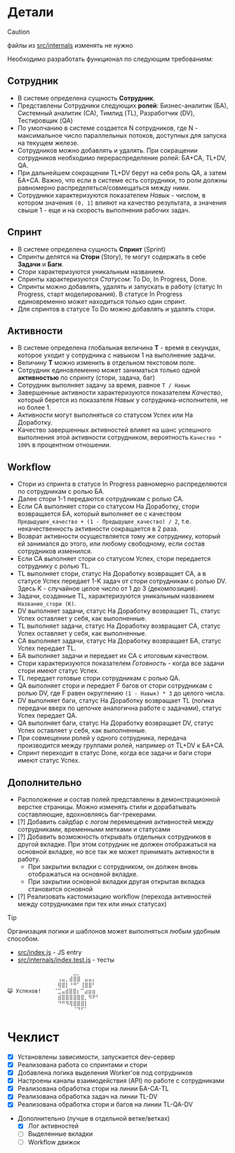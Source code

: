 # Детали

> [!CAUTION]  
> файлы из [src/internals](src/internals) изменять не нужно

Необходимо разработать функционал по следующим требованиям:

## Сотрудник

- В системе определена сущность **Сотрудник**.
- Представлены Сотрудники следующих **ролей**: Бизнес-аналитик (БА), Системный аналитик (СА), Тимлид (TL), Разработчик (DV), Тестировщик (QA)
- По умолчанию в системе создается N сотрудников, где N - максимальное число параллельных потоков, доступных для запуска на текущем железе.
- Сотрудников можно добавлять и удалять. При сокращении сотрудников необходимо перераспределение ролей: БА+СА, TL+DV, QA.
- При дальнейшем сокращении TL+DV берут на себя роль QA, а затем БА+СА. Важно, что если в системе есть сотрудники, то роли должны равномерно распределяться/совмещаться между ними.
- Сотрудники характеризуются показателем _Навык_ - числом, в котором значения `(0, 1]` влияют на качество результата, а значения свыше 1 - еще и на скорость выполнения рабочих задач.

## Спринт

- В системе определена сущность **Спринт** (Sprint)
- Спринты делятся на **Стори** (Story), те могут содержать в себе **Задачи** и **Баги**.
- Стори характеризуются уникальным названием.
- Спринты характеризуются _Статусом_: To Do, In Progress, Done.
- Спринты можно добавлять, удалять и запускать в работу (статус In Progress, старт моделирования). В статусе In Progress единовременно может находиться только один спринт.
- Для спринтов в статусе To Do можно добавлять и удалять стори.

## Активности

- В системе определена глобальная величина **T** - время в секундах, которое уходит у сотрудника с навыком 1 на выполнение задачи.
- Величину **T** можно изменить в отдельном текстовом поле.
- Сотрудник единовлеменно может заниматься только одной **активностью** по спринту (стори, задача, баг)
- Сотрудник выполняет задачу за время, равное `T / Навык`
- Завершенные активности характеризуются показателем _Качество_, который берется из показателя _Навык_ у сотрудника-исполнителя, не но более 1.
- Активности могут выполняться со статусом Успех или На Доработку.
- Качество завершенных активностей влияет на шанс успешного выполнения этой активности сотрудником, вероятность `Качество * 100%` в процентном отношении.

## Workflow

- Стори из спринта в статусе In Progress равномерно распределяются по сотрудникам с ролью БА.
- Далее стори 1-1 передаются сотрудникам с ролью СА.
- Если СА выполняет стори со статусом На Доработку, стори возвращается БА, который выполняет ее с качеством `Предыдущее_качество + (1 - Предыдущее_качество) / 2`, т.е. некачественность активности сокращается в 2 раза.
- Возврат активности осуществляется тому же сотруднику, который ей занимался до этого, или любому свободному, если состав сотрудников изменился.
- Если СА выполняет стори со статусом Успех, стори передается сотруднику с ролью TL.
- TL выполняет стори, статус На Доработку возвращает СА, а в статусе Успех передает 1-K задач от стори сотрудникам с ролью DV. Здесь K - случайное целое число от 1 до 3 (декомпозиция).
- Задачи, созданные TL, характеризуются уникальным названием `Название_стори (K)`.
- DV выполняет задачи, статус На Доработку возвращает TL, статус Успех оставляет у себя, как выполненные.
- TL выполняет задачи, статус На Доработку возвращает СА, статус Успех оставляет у себя, как выполненные.
- СА выполняет задачи, статус На Доработку возвращает БА, статус Успех передает TL.
- БА выполняет задачи и передает их СА с итоговым качеством.
- Стори характеризуются показателем _Готовность_ - когда все задачи стори имеют статус Успех.
- TL передает готовые стори сотрудникам с ролью QA.
- QA выполняет стори и передает F багов от стори сотрудникам с ролью DV, где F равен округлению `(1 - Навык) * 3` до целого числа.
- DV выполняет баги, статус На Доработку возвращает TL (логика передачи вверх по цепочке аналогична работе с задачами), статус Успех передает QA.
- QA выполняет баги, статус На Доработку возвращает DV, статус Успех оставляет у себя, как выполненные.
- При совмещении ролей у одного сотрудника, передача производится между группами ролей, например от TL+DV к БА+СА.
- Спринт переходит в статус Done, когда все задачи и баги стори имеют статус Успех.

## Дополнительно

- Расположение и состав полей представлены в демонстрационной верстке страницы. Можно изменять стили и дорабатывать составляющие, вдохновляясь баг-трекерами.
- [?] Добавить сайдбар с логом перемещения активностей между сотрудниками, временными метками и статусами
- [?] Добавить возможность открывать отдельных сотрудников в другой вкладке. При этом сотрудник не должен отображаться на основной вкладке, но все так же может принимать активности в работу.
  - При закрытии вкладки с сотрудником, он должен вновь отображаться на основной вкладке.
  - При закрытии основной вкладки другая открытая вкладка становится основной
- [?] Реализовать кастомизацию workflow (перехода активностей между сотрудниками при тех или иных статусах)

> [!TIP]  
> Организация логики и шаблонов может выполняться любым удобным способом.

- [src/index.js](src/index.js) - JS entry
- [src/internals/index.test.js](src/internals/index.test.js) - тесты

```
                ⠀⠀⠀⠀⣀⡀⠀⠀⠀⠀⠀⠀⠀⠀
                ⢠⣤⡀⣾⣿⣿⠀⣤⣤⡄⠀⠀⠀
                ⢿⣿⡇⠘⠛⠁⢸⣿⣿⠃⠀⠀⠀
😺 Успехов!    ⠈⣉⣤⣾⣿⣿⡆⠉⣴⣶⣶⠀⠀
                ⣾⣿⣿⣿⣿⣿⣿⡀⠻⠟⠃⠀⠀
                ⠙⠛⠻⢿⣿⣿⣿⡇⠀⠀⠀⠀⠀
                ⠀⠀⠀⠀⠈⠙⠋⠁⠀⠀⠀⠀⠀⠀
```

# Чеклист

- [x] Установлены зависимости, запускается dev-сервер
- [x] Реализована работа со спринтами и стори
- [x] Добавлена логика выделения Worker'ов под сотрудников
- [x] Настроены каналы взаимодействия (API) по работе с сотрудниками
- [x] Реализована обработка стори на линии БА-СА-TL
- [x] Реализована обработка задач на линии TL-DV
- [x] Реализована обработка стори и багов на линии TL-QA-DV
- Дополнительно (лучше в отдельной ветке/ветках)
  - [x] Лог активностей
  - [ ] Выделенные вкладки
  - [ ] Workflow движок
